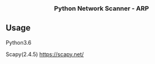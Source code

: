 <h3 align="center">Python Network Scanner - ARP</h3>

## Usage
Python3.6

Scapy(2.4.5) https://scapy.net/
